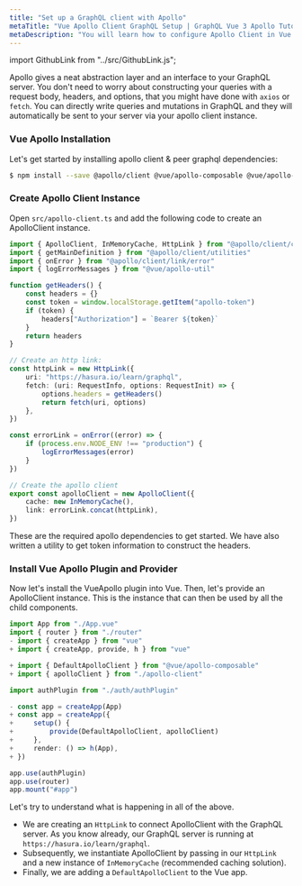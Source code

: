 ```yaml
---
title: "Set up a GraphQL client with Apollo"
metaTitle: "Vue Apollo Client GraphQL Setup | GraphQL Vue 3 Apollo Tutorial"
metaDescription: "You will learn how to configure Apollo Client in Vue by installing dependencies like @vue/apollo-composable, @apollo/client"
---
```


import GithubLink from "../src/GithubLink.js";

Apollo gives a neat abstraction layer and an interface to your GraphQL server. You don't need to worry about constructing your queries with a request body, headers, and options, that you might have done with `axios` or `fetch`.
You can directly write queries and mutations in GraphQL and they will automatically be sent to your server via your apollo client instance.

### Vue Apollo Installation
Let's get started by installing apollo client & peer graphql dependencies:

```bash
$ npm install --save @apollo/client @vue/apollo-composable @vue/apollo-util graphql graphql-tag
```

### Create Apollo Client Instance
Open `src/apollo-client.ts` and add the following code to create an ApolloClient instance.

<GithubLink link="https://github.com/hasura/learn-graphql/blob/master/tutorials/frontend/vue-apollo/app-final/src/apollo-client.ts" text="src/apollo-client.ts" />

```ts
import { ApolloClient, InMemoryCache, HttpLink } from "@apollo/client/core"
import { getMainDefinition } from "@apollo/client/utilities"
import { onError } from "@apollo/client/link/error"
import { logErrorMessages } from "@vue/apollo-util"

function getHeaders() {
    const headers = {}
    const token = window.localStorage.getItem("apollo-token")
    if (token) {
        headers["Authorization"] = `Bearer ${token}`
    }
    return headers
}

// Create an http link:
const httpLink = new HttpLink({
    uri: "https://hasura.io/learn/graphql",
    fetch: (uri: RequestInfo, options: RequestInit) => {
        options.headers = getHeaders()
        return fetch(uri, options)
    },
})

const errorLink = onError((error) => {
    if (process.env.NODE_ENV !== "production") {
        logErrorMessages(error)
    }
})

// Create the apollo client
export const apolloClient = new ApolloClient({
    cache: new InMemoryCache(),
    link: errorLink.concat(httpLink),
})
```

These are the required apollo dependencies to get started. We have also written a utility to get token information to construct the headers.

### Install Vue Apollo Plugin and Provider

Now let's install the VueApollo plugin into Vue. Then, let's provide an ApolloClient instance. This is the instance that can then be used by all the child components.

```ts
import App from "./App.vue"
import { router } from "./router"
- import { createApp } from "vue"
+ import { createApp, provide, h } from "vue"

+ import { DefaultApolloClient } from "@vue/apollo-composable"
+ import { apolloClient } from "./apollo-client"

import authPlugin from "./auth/authPlugin"

- const app = createApp(App)
+ const app = createApp({
+     setup() {
+         provide(DefaultApolloClient, apolloClient)
+     },
+     render: () => h(App),
+ })

app.use(authPlugin)
app.use(router)
app.mount("#app")
```

Let's try to understand what is happening in all of the above.

- We are creating an `HttpLink` to connect ApolloClient with the GraphQL server. As you know already, our GraphQL server is running at `https://hasura.io/learn/graphql`.
- Subsequently, we instantiate ApolloClient by passing in our `HttpLink` and a new instance of `InMemoryCache` (recommended caching solution).
- Finally, we are adding a `DefaultApolloClient` to the Vue app.
